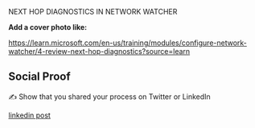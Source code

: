 NEXT HOP DIAGNOSTICS IN NETWORK WATCHER


**Add a cover photo like:**


https://learn.microsoft.com/en-us/training/modules/configure-network-watcher/4-review-next-hop-diagnostics?source=learn


## Social Proof

✍️ Show that you shared your process on Twitter or LinkedIn

[linkedin post](https://www.linkedin.com/posts/andrew-leddy_100daysofcloud-activity-7226770566211346432-Njp-?utm_source=share&utm_medium=member_desktop)
